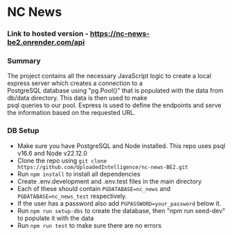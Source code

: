 # NC News

### Link to hosted version - https://nc-news-be2.onrender.com/api

### Summary

<p>The project contains all the necessary JavaScript logic to create a local express server which creates a connection to a<br>
PostgreSQL database using "pg.Pool()" that is populated with the data from db/data directory. This data is then used to make<br>
psql queries to our pool. Express is used to define the endpoints and serve the information based on the requested URL.
</p>

### DB Setup

- Make sure you have PostgreSQL and Node installed. This repo uses psql v16.6 and Node v22.12.0
- Clone the repo using `git clone https://github.com/UploadedIntelligence/nc-news-BE2.git`
- Run `npm install` to install all dependencies
- Create .env.development and .env.test files in the main directory
- Each of these should contain `PGDATABASE=nc_news` and `PGDATABASE=nc_news_test` respectively.
- If the user has a password also add `PGPASSWORD=your_password` below it.
- Run `npm run setup-dbs` to create the database, then "npm run seed-dev" to populate it with the data
- Run `npm run test` to make sure there are no errors
